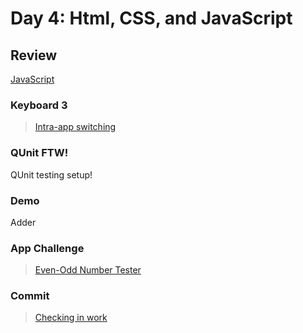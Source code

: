 Day 4: Html, CSS, and JavaScript
===

## Review

[JavaScript](../3-wednesday)

### Keyboard 3

> [Intra-app switching](keyboard.md)

### QUnit FTW!

QUnit testing setup!

### Demo

Adder

### App Challenge

> [Even-Odd Number Tester](number-tester.md)

### Commit

> [Checking in work](../commit.md)
